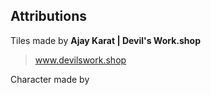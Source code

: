 ## Attributions

Tiles made by **Ajay Karat | Devil's Work.shop**
> www.devilswork.shop

Character made by